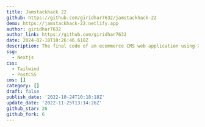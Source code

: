```yaml
---
title: Jamstackhack 22
github: https://github.com/giridhar7632/jamstackhack-22
demo: https://jamstackhack-22.netlify.app
author: giridhar7632
author_link: https://github.com/giridhar7632
date: 2024-02-18T10:26:46.618Z
description: The final code of an ecommerce CMS web application using Xata and Cloudinary.
ssg:
  - Nextjs
css:
  - Tailwind
  - PostCSS
cms: []
category: []
draft: false
publish_date: '2022-10-24T10:18:18Z'
update_date: '2022-11-25T13:14:26Z'
github_star: 26
github_fork: 6
---
```


